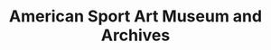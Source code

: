 ---
layout: repo
title: "American Sport Art Museum and Archives"
id: 10170
permalink: repos/10170/
---